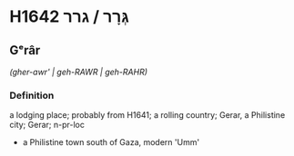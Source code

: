 # H1642 גְּרָר / גרר

## Gᵉrâr

_(gher-awr' | ɡeh-RAWR | ɡeh-RAHR)_

### Definition

a lodging place; probably from H1641; a rolling country; Gerar, a Philistine city; Gerar; n-pr-loc

- a Philistine town south of Gaza, modern 'Umm'
